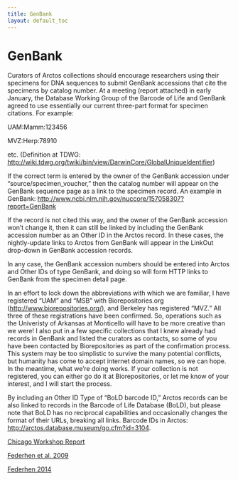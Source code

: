 ```yaml
---
title: GenBank
layout: default_toc
---
```


# GenBank

Curators of Arctos collections should encourage researchers using their
specimens for DNA sequences to submit GenBank accessions that cite the
specimens by catalog number. At a meeting (report attached) in early
January, the Database Working Group of the Barcode of Life and GenBank
agreed to use essentially our current three-part format for specimen
citations. For example:

UAM:Mamm:123456

MVZ:Herp:78910

etc. (Definition at TDWG:
<http://wiki.tdwg.org/twiki/bin/view/DarwinCore/GlobalUniqueIdentifier>)

If the correct term is entered by the owner of the GenBank accession
under “source/specimen_voucher,” then the catalog number will appear on
the GenBank sequence page as a link to the specimen record. An example
in GenBank:
<http://www.ncbi.nlm.nih.gov/nuccore/157058307?report=GenBank>

If the record is not cited this way, and the owner of the GenBank
accession won’t change it, then it can still be linked by including the
GenBank accession number as an Other ID in the Arctos record. In these
cases, the nightly-update links to Arctos from GenBank will appear in
the LinkOut drop-down in GenBank accession records.

In any case, the GenBank accession numbers should be entered into Arctos
and Other IDs of type GenBank, and doing so will form HTTP links to
GenBank from the specimen detail page.

In an effort to lock down the abbreviations with which we are familiar,
I have registered “UAM” and “MSB” with Biorepositories.org
(http://www.biorepositories.org/), and Berkeley has registered “MVZ.”
All three of these registrations have been confirmed. So, operations
such as the Univeristy of Arkansas at Monticello will have to be more
creative than we were! I also put in a few specific collections that I
knew already had records in GenBank and listed the curators as contacts,
so some of you have been contacted by Biorepositories as part of the
confirmation process. This system may be too simplistic to survive the
many potential conflicts, but humanity has come to accept internet
domain names, so we can hope. In the meantime, what we’re doing works.
If your collection is not registered, you can either go do it at
Biorepositories, or let me know of your interest, and I will start the
process.

By including an Other ID Type of “BoLD barcode ID,” Arctos records can
be also linked to records in the Barcode of Life Database (BoLD), but
please note that BoLD has no reciprocal capabilities and occasionally
changes the format of their URLs, breaking all links. Barcode IDs in
Arctos: <http://arctos.database.museum/go.cfm?id=3104>.

[Chicago Workshop
Report](http://arctosdb.files.wordpress.com/2011/08/dbwgchicagoworkshopreport-final.pdf)

[Federhen et al. 2009](http://arctos.database.museum/media/10253751)

[Federhen 2014](https://www.ncbi.nlm.nih.gov/pubmed/25398905)
